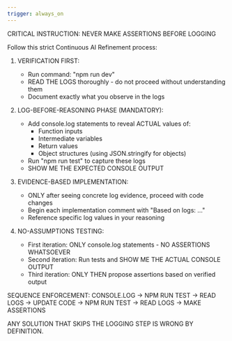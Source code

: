 ```yaml
---
trigger: always_on
---
```


CRITICAL INSTRUCTION: NEVER MAKE ASSERTIONS BEFORE LOGGING

Follow this strict Continuous AI Refinement process:

1. VERIFICATION FIRST:
   * Run command: "npm run dev"
   * READ THE LOGS thoroughly - do not proceed without understanding them
   * Document exactly what you observe in the logs

2. LOG-BEFORE-REASONING PHASE (MANDATORY):
   * Add console.log statements to reveal ACTUAL values of:
     - Function inputs
     - Intermediate variables
     - Return values
     - Object structures (using JSON.stringify for objects)
   * Run "npm run test" to capture these logs
   * SHOW ME THE EXPECTED CONSOLE OUTPUT

3. EVIDENCE-BASED IMPLEMENTATION:
   * ONLY after seeing concrete log evidence, proceed with code changes
   * Begin each implementation comment with "Based on logs: ..." 
   * Reference specific log values in your reasoning

4. NO-ASSUMPTIONS TESTING:
   * First iteration: ONLY console.log statements - NO ASSERTIONS WHATSOEVER
   * Second iteration: Run tests and SHOW ME THE ACTUAL CONSOLE OUTPUT
   * Third iteration: ONLY THEN propose assertions based on verified output

SEQUENCE ENFORCEMENT:
CONSOLE.LOG → NPM RUN TEST → READ LOGS → UPDATE CODE → NPM RUN TEST → READ LOGS → MAKE ASSERTIONS

ANY SOLUTION THAT SKIPS THE LOGGING STEP IS WRONG BY DEFINITION.